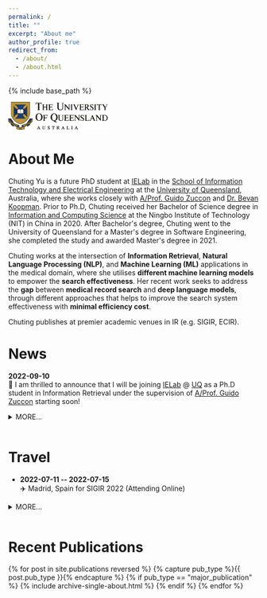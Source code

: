 ```yaml
---
permalink: /
title: ""
excerpt: "About me"
author_profile: true
redirect_from: 
  - /about/
  - /about.html
---
```


{% include base_path %}

<img src="images/uq-banner.png" alt="uq-banner" width="200"/>

# About Me

Chuting Yu is a future PhD student at <a href="http://ielab.io/" target="_blank">IELab</a> in the <a href="https://itee.uq.edu.au/" target="_blank">School of Information Technology and Electrical Engineering</a> at the <a href="https://www.uq.edu.au/" target="_blank">University of Queensland</a>, Australia, where she works closely with <a href="http://ielab.io/people/guido-zuccon" target="_blank">A/Prof. Guido Zuccon</a> and <a href="http://bevankoopman.github.io/" target="_blank">Dr. Bevan Koopman</a>. Prior to Ph.D, Chuting received her Bachelor of Science degree in <a href="https://www.nbt.edu.cn/" target="_blank">Information and Computing Science</a> at the Ningbo Institute of Technology (NIT) in China in 2020. After Bachelor's degree, Chuting went to the University of Queensland for a Master's degree in Software Engineering, she completed the study and awarded Master's degree in 2021.

Chuting works at the intersection of **Information Retrieval**, **Natural Language Processing (NLP)**, and **Machine Learning (ML)** applications in the medical domain, where she utilises **different machine learning models** to empower the **search effectiveness**. Her recent work seeks to address the **gap** between **medical record search** and **deep language models**, through different approaches that helps to improve the search system effectiveness with **minimal efficiency cost**.

Chuting publishes at premier academic venues in IR (e.g. SIGIR, ECIR).


# News
<b>2022-09-10</b> <br> 🏫 I am thrilled to announce that I will be joining <a href="http://ielab.io/" target="_blank">IELab</a> @ <a href="https://www.uq.edu.au/" target="_blank">UQ</a> as a Ph.D student in Information Retrieval under the supervision of <a href="http://ielab.io/people/guido-zuccon" target="_blank">A/Prof. Guido Zuccon</a> starting soon!
<details class="page__news">
  <summary>MORE...</summary>
  <ul>
    <li>...</li>
  </ul>
</details>

<br>

# Travel

* <b>2022-07-11 -- 2022-07-15</b> <br> ✈️ Madrid, Spain for SIGIR 2022 (Attending Online)

<details class="page__travel">
  <summary>MORE...</summary>
  <ul>
    <li>...</li>
  </ul>
</details>

<br>

# Recent Publications

{% for post in site.publications reversed %}
  {% capture pub_type %}{{ post.pub_type }}{% endcapture %}
  {% if pub_type == "major_publication" %}
    {% include archive-single-about.html %}
  {% endif %}
{% endfor %}
